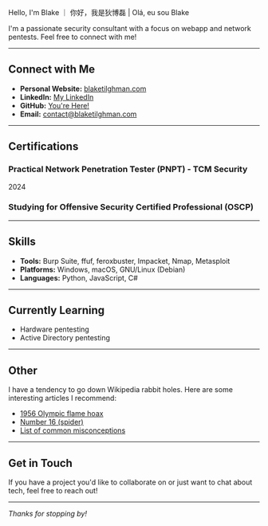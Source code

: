 Hello, I'm Blake ｜ 你好，我是狄博磊 | Olá, eu sou Blake

I'm a passionate security consultant with a focus on webapp and network pentests.
Feel free to connect with me!

---

## Connect with Me

- **Personal Website:** [blaketilghman.com](https://blaketilghman.com)
- **LinkedIn:** [My LinkedIn](https://linkedin.com/in/btilghman)
- **GitHub:** [You're Here!](https://github.com/blaketilghman)
- **Email:** [contact@blaketilghman.com](mailto:contact@blaketilghman.com)

---

## Certifications

### Practical Network Penetration Tester (PNPT) - TCM Security
2024

### Studying for Offensive Security Certified Professional (OSCP)

---

## Skills

- **Tools:** Burp Suite, ffuf, feroxbuster, Impacket, Nmap, Metasploit
- **Platforms:** Windows, macOS, GNU/Linux (Debian)
- **Languages:** Python, JavaScript, C#

---

## Currently Learning

- Hardware pentesting
- Active Directory pentesting

---

## Other

I have a tendency to go down Wikipedia rabbit holes. Here are some interesting articles I recommend:

- [1956 Olympic flame hoax](https://www.google.com/url?sa=t&source=web&rct=j&opi=89978449&url=https://en.wikipedia.org/wiki/1956_Olympic_flame_hoax)
- [Number 16 (spider)](https://www.google.com/url?sa=t&source=web&rct=j&opi=89978449&url=https://en.wikipedia.org/wiki/Number_16_(spider))
- [List of common misconceptions](https://en.wikipedia.org/wiki/List_of_common_misconceptions)

---

## Get in Touch

If you have a project you'd like to collaborate on or just want to chat about tech, feel free to reach out!

---

*Thanks for stopping by!*
